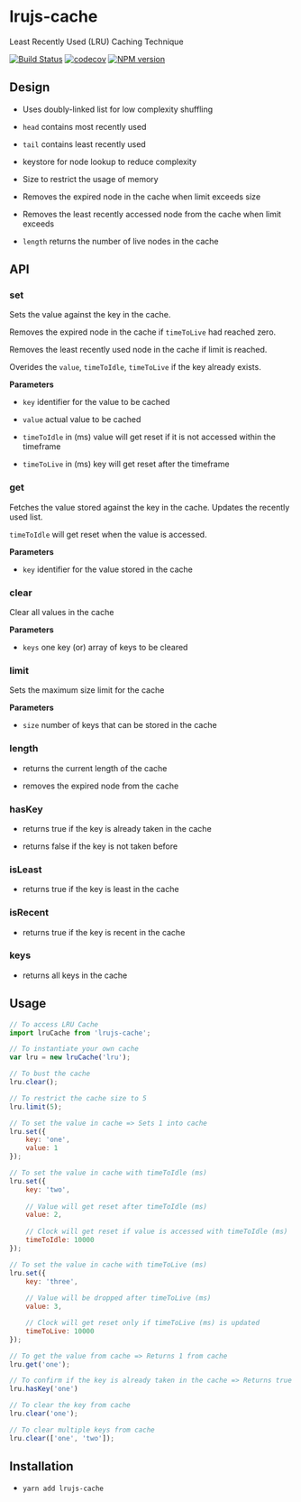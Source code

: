 # lrujs-cache

Least Recently Used (LRU) Caching Technique

[![Build Status](https://travis-ci.org/sankar-ganesh/lrujs-cache.svg?branch=master)](https://travis-ci.org/sankar-ganesh/lrujs-cache) [![codecov](https://codecov.io/gh/sankar-ganesh/lrujs-cache/branch/master/graph/badge.svg)](https://codecov.io/gh/sankar-ganesh/lrujs-cache) [![NPM version](https://img.shields.io/npm/v/lrujs-cache.svg)](https://www.npmjs.com/package/lrujs-cache)

## Design

- Uses doubly-linked list for low complexity shuffling

- `head` contains most recently used

- `tail` contains least recently used

- keystore for node lookup to reduce complexity

- Size to restrict the usage of memory

- Removes the expired node in the cache when limit exceeds size

- Removes the least recently accessed node from the cache when limit exceeds

- `length` returns the number of live nodes in the cache

## API

### set

Sets the value against the key in the cache.

Removes the expired node in the cache if `timeToLive` had reached zero.

Removes the least recently used node in the cache if limit is reached.

Overides the `value`, `timeToIdle`, `timeToLive` if the key already exists.

**Parameters**

- `key` identifier for the value to be cached

- `value` actual value to be cached

- `timeToIdle` in (ms) value will get reset if it is not accessed within the timeframe

- `timeToLive` in (ms) key will get reset after the timeframe

### get

Fetches the value stored against the key in the cache. Updates the recently used list.

`timeToIdle` will get reset when the value is accessed.

**Parameters**

- `key` identifier for the value stored in the cache

### clear

Clear all values in the cache

**Parameters**

- `keys` one key (or) array of keys to be cleared

### limit

Sets the maximum size limit for the cache

**Parameters**

- `size` number of keys that can be stored in the cache

### length

- returns the current length of the cache

- removes the expired node from the cache

### hasKey

- returns true if the key is already taken in the cache

- returns false if the key is not taken before

### isLeast

- returns true if the key is least in the cache

### isRecent

- returns true if the key is recent in the cache

### keys

- returns all keys in the cache

## Usage

```javascript
// To access LRU Cache
import lruCache from 'lrujs-cache';

// To instantiate your own cache
var lru = new lruCache('lru');

// To bust the cache
lru.clear();

// To restrict the cache size to 5
lru.limit(5);

// To set the value in cache => Sets 1 into cache
lru.set({
	key: 'one',
	value: 1
});

// To set the value in cache with timeToIdle (ms)
lru.set({
	key: 'two',
	
	// Value will get reset after timeToIdle (ms)
	value: 2,
	
	// Clock will get reset if value is accessed with timeToIdle (ms)
	timeToIdle: 10000
});

// To set the value in cache with timeToLive (ms)
lru.set({
	key: 'three',
	
	// Value will be dropped after timeToLive (ms)
	value: 3,

	// Clock will get reset only if timeToLive (ms) is updated
	timeToLive: 10000
});

// To get the value from cache => Returns 1 from cache
lru.get('one');

// To confirm if the key is already taken in the cache => Returns true
lru.hasKey('one')

// To clear the key from cache
lru.clear('one');

// To clear multiple keys from cache
lru.clear(['one', 'two']);
```

## Installation

* `yarn add lrujs-cache`